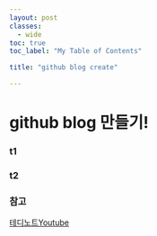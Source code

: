 ```yaml
---
layout: post
classes:
  - wide
toc: true
toc_label: "My Table of Contents"

title: "github blog create"

---
```


# github blog 만들기!

### t1
### t2

### 참고
[테디노트Youtube](https://www.youtube.com/watch?v=ACzFIAOsfpM&t=395s)


